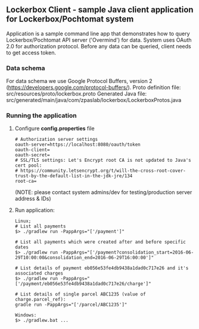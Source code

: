 ## Lockerbox Client - sample Java client application for Lockerbox/Pochtomat system

Application is a sample command line app that demonstrates how to query Lockerbox/Pochtomat API server
('Overmind') for data.
System uses OAuth 2.0 for authorization protocol. Before any data can be queried, client needs to get access token.

### Data schema
For data schema we use Google Protocol Buffers, version 2 (https://developers.google.com/protocol-buffers/).
Proto definition file: src/resources/proto/lockerbox.proto
Generated Java file: src/generated/main/java/com/zpaslab/lockerbox/LockerboxProtos.java

### Running the application

1. Configure **config.properties** file
    ```
    # Authorization server settings
    oauth-server=https://localhost:8080/oauth/token
    oauth-client=
    oauth-secret=
    # SSL/TLS settings: Let's Encrypt root CA is not updated to Java's cert pool:
    # https://community.letsencrypt.org/t/will-the-cross-root-cover-trust-by-the-default-list-in-the-jdk-jre/134
    root-ca=
    ```
   (NOTE: please contact system admins/dev for testing/production server address & IDs)
   
2. Run application:

    ```
    Linux;
    # List all payments
    $> ./gradlew run -PappArgs="['/payment']"

    # List all payments which were created after and before specific dates
    $> ./gradlew run -PappArgs="['/payment?consolidation_start=2016-06-29T10:00:00&consolidation_end=2016-06-29T16:00:00']"

    # List details of payment eb056e53fe4db9438a1dad0c717e26 and it's associated charges
    $> ./gradlew run -PappArgs="['/payment/eb056e53fe4db9438a1dad0c717e26/charge']"

    # List details of single parcel ABC1235 (value of charge.parcel_ref):
    gradle run -PappArgs="['/parcel/ABC1235']"
    ```

    ```
    Windows:
    $> ./gradlew.bat ...
    ```

